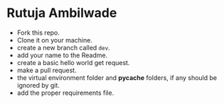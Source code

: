 # Rutuja Ambilwade

- Fork this repo.
- Clone it on your machine.
- create a new branch called `dev`.
- add your name to the Readme.
- create a basic hello world get request.
- make a pull request.
- the virtual environment folder and **pycache** folders, if any should be ignored by git.
- add the proper requirements file.


